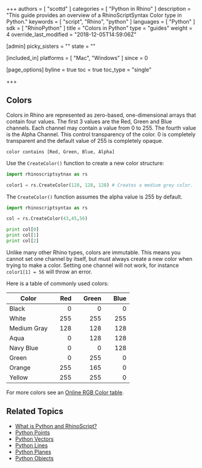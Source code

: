 +++
authors = [ "scottd" ]
categories = [ "Python in Rhino" ]
description = "This guide provides an overview of a RhinoScriptSyntax Color type in Python."
keywords = [ "script", "Rhino", "python" ]
languages = [ "Python" ]
sdk = [ "RhinoPython" ]
title = "Colors in Python"
type = "guides"
weight = 4
override_last_modified = "2018-12-05T14:59:06Z"

[admin]
picky_sisters = ""
state = ""

[included_in]
platforms = [ "Mac", "Windows" ]
since = 0

[page_options]
byline = true
toc = true
toc_type = "single"

+++

## Colors

Colors in Rhino are represented as  zero-based, one-dimensional arrays that contain four values.  The first 3 values are the Red, Green and Blue channels.  Each channel may contain a value from 0 to 255.  The fourth value is the Alpha Channel.  This control transparency of the color.  0 is completely transparent and the default value of 255 is completely opaque. 

```
color contains [Red, Green, Blue, Alpha]
```

Use the `CreateColor()` function to create a new color structure:

```python
import rhinoscriptsytnax as rs

color1 = rs.CreateColor(128, 128, 128) # Creates a medium grey color.
```

The `CreateColor()` function assumes the alpha value is 255 by default. 

```python
import rhinoscriptsyntax as rs

col = rs.CreateColor(43,45,56)

print col[0]
print col[1]
print col[2]
```
Unlike many other Rhino types, colors are immutable.  This means you cannot set one channel by itself, but must always create a new color when trying to make a color.  Setting one channel will not work, for instance `color1[1] = 56` will throw an error. 

Here is a table of commonly used colors:

| Color       |      |  Red |      | Green |      | Blue |
| ----------- | ---- | ---: | ---- | ----: | ---- | ---: |
| Black       |      |    0 |      |     0 |      |    0 |
| White       |      |  255 |      |   255 |      |  255 |
| Medium Gray |      |  128 |      |   128 |      |  128 |
| Aqua        |      |    0 |      |   128 |      |  128 |
| Navy Blue   |      |    0 |      |     0 |      |  128 |
| Green       |      |    0 |      |   255 |      |    0 |
| Orange      |      |  255 |      |   165 |      |    0 |
| Yellow      |      |  255 |      |   255 |      |    0 |

For more colors see an [Online RGB Color table](http://www.rapidtables.com/web/color/RGB_Color.htm#color-table). 

## Related Topics

- [What is Python and RhinoScript?](/guides/rhinopython/what-is-rhinopython)
- [Python Points](/guides/rhinopython/python-rhinoscriptsyntax-points)
- [Python Vectors](/guides/rhinopython/python-rhinoscriptsyntax-vectors)
- [Python Lines](/guides/rhinopython/python-rhinoscriptsyntax-lines)
- [Python Planes](/guides/rhinopython/python-rhinoscriptsyntax-planes)
- [Python Objects](/guides/rhinopython/python-rhinoscriptsyntax-objects)
